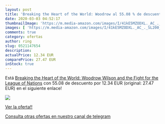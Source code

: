 ```yaml
---
layout: post
title: 'Breaking the Heart of the World: Woodrow al 55.08 % de descuento'
date: 2020-03-03 04:52:17
thumbnailImage: 'https://m.media-amazon.com/images/I/41kE5MZODXL._AC_._SL200_.jpg'
images: [ 'https://m.media-amazon.com/images/I/41kE5MZODXL._AC_._SL200_.jpg' ]
comments: true
category: ofertas
author: ring
slug: 0521147654
description:
actualPrice: 12.34 EUR
comparePrice: 27.47 EUR
inStock: true
---
```


Está [Breaking the Heart of the World: Woodrow Wilson and the Fight for the League of Nations](https://www.amazon.com/dp/0521147654/?tag=redken08-20) con 55.08 de descuento por 12.34 EUR (original: 27.47 EUR) en el siguiente enlace!

[![](https://m.media-amazon.com/images/I/41kE5MZODXL._AC_._SL200_.jpg)](https://www.amazon.com/dp/0521147654/?tag=redken08-20)

[Ver la oferta!!](https://www.amazon.com/dp/0521147654/?tag=redken08-20)

[Consulta otras ofertas en nuestro canal de telegram](https://t.me/s/ofertas25)
